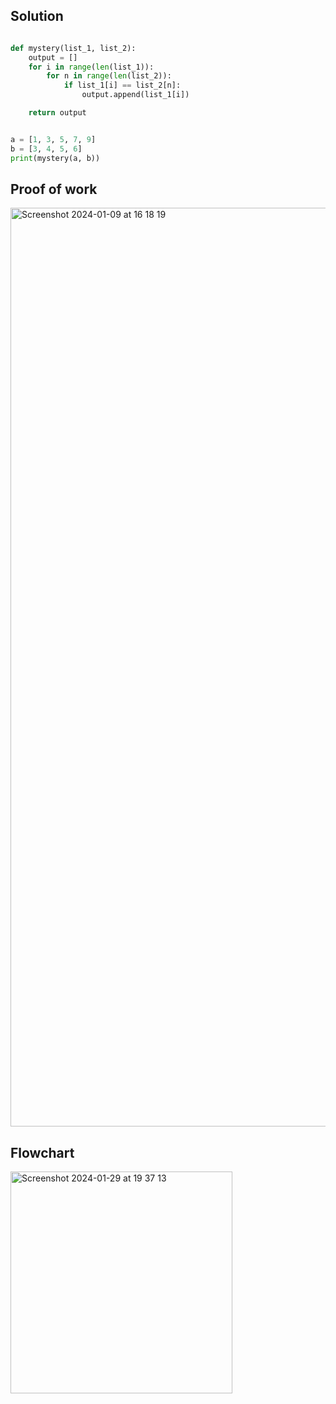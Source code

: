 ## Solution ##

```.py

def mystery(list_1, list_2):
    output = []
    for i in range(len(list_1)):
        for n in range(len(list_2)):
            if list_1[i] == list_2[n]:
                output.append(list_1[i])

    return output


a = [1, 3, 5, 7, 9]
b = [3, 4, 5, 6]
print(mystery(a, b))


```

## Proof of work ##

<img width="1470" alt="Screenshot 2024-01-09 at 16 18 19" src="https://github.com/yuxuantaoisak/unit_3/assets/144768397/06fe9808-a190-4a89-9a15-07b6489dc43b">



## Flowchart ##


<img width="355" alt="Screenshot 2024-01-29 at 19 37 13" src="https://github.com/yuxuantaoisak/unit_3/assets/144768397/d8bb35ea-97eb-4535-97a7-ad1712639588">


